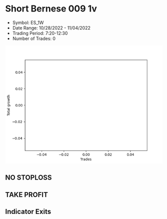 # Short Bernese 009 1v 
- Symbol: ES_1W
- Date Range: 10/28/2022 - 11/04/2022
- Trading Period: 7:20-12:30
- Number of Trades: 0

![Plot](ShortBernese0091vES_1W.png)
## NO STOPLOSS










## TAKE PROFIT






## Indicator Exits



